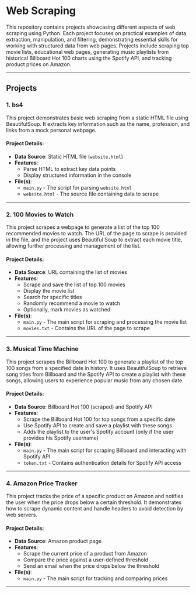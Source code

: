 # Web Scraping

This repository contains projects showcasing different aspects of web scraping using Python. Each project focuses on practical examples of data extraction, manipulation, and filtering, demonstrating essential skills for working with structured data from web pages. Projects include scraping top movie lists, educational web pages, generating music playlists from historical Billboard Hot 100 charts using the Spotify API, and tracking product prices on Amazon.

---

## Projects

### 1. bs4
This project demonstrates basic web scraping from a static HTML file using BeautifulSoup. It extracts key information such as the name, profession, and links from a mock personal webpage.

#### Project Details:
- **Data Source**: Static HTML file (`website.html`)
- **Features**:
  - Parse HTML to extract key data points
  - Display structured information in the console
- **File(s)**:
  - `main.py` - The script for parsing `website.html`
  - `website.html` - The source file containing data to scrape

---

### 2. 100 Movies to Watch
This project scrapes a webpage to generate a list of the top 100 recommended movies to watch. The URL of the page to scrape is provided in the file, and the project uses Beautiful Soup to extract each movie title, allowing further processing and management of the list.

#### Project Details:
- **Data Source**: URL containing the list of movies
- **Features**:
  - Scrape and save the list of top 100 movies
  - Display the movie list
  - Search for specific titles
  - Randomly recommend a movie to watch
  - Optionally, mark movies as watched
- **File(s)**:
  - `main.py` - The main script for scraping and processing the movie list
  - `movies.txt` - Contains the URL of the page to scrape

---

### 3. Musical Time Machine
This project scrapes the Billboard Hot 100 to generate a playlist of the top 100 songs from a specified date in history. It uses BeautifulSoup to retrieve song titles from Billboard and the Spotify API to create a playlist with these songs, allowing users to experience popular music from any chosen date.

#### Project Details:
- **Data Source**: Billboard Hot 100 (scraped) and Spotify API
- **Features**:
  - Scrape the Billboard Hot 100 for top songs from a specific date
  - Use Spotify API to create and save a playlist with these songs
  - Adds the playlist to the user's Spotify account (only if the user provides his Spotify username)
- **File(s)**:
  - `main.py` - The main script for scraping Billboard and interacting with Spotify API
  - `token.txt` - Contains authentication details for Spotify API access

---

### 4. Amazon Price Tracker
This project tracks the price of a specific product on Amazon and notifies the user when the price drops below a certain threshold. It demonstrates how to scrape dynamic content and handle headers to avoid detection by web servers.

#### Project Details:
- **Data Source**: Amazon product page
- **Features**:
  - Scrape the current price of a product from Amazon
  - Compare the price against a user-defined threshold
  - Send an email when the price drops below the threshold
- **File(s)**:
  - `main.py` - The main script for tracking and comparing prices

---
